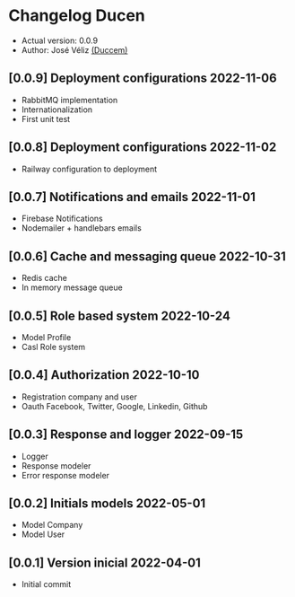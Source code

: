 # Changelog Ducen

- Actual version: 0.0.9
- Author: José Véliz [(Duccem)](https://github.com/Duccem)

## [0.0.9] Deployment configurations 2022-11-06

- RabbitMQ implementation
- Internationalization
- First unit test

## [0.0.8] Deployment configurations 2022-11-02

- Railway configuration to deployment

## [0.0.7] Notifications and emails 2022-11-01

- Firebase Notifications
- Nodemailer + handlebars emails

## [0.0.6] Cache and messaging queue 2022-10-31

- Redis cache
- In memory message queue

## [0.0.5] Role based system 2022-10-24

- Model Profile
- Casl Role system

## [0.0.4] Authorization 2022-10-10

- Registration company and user
- Oauth Facebook, Twitter, Google, Linkedin, Github

## [0.0.3] Response and logger 2022-09-15

- Logger
- Response modeler
- Error response modeler

## [0.0.2] Initials models 2022-05-01

- Model Company
- Model User

## [0.0.1] Version inicial 2022-04-01

- Initial commit
